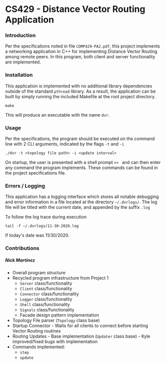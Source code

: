 # CS429 - Distance Vector Routing Application

### Introduction 

Per the specifications noted in file `COMP429-PA2.pdf`, this project implements
a networking application in C++ for implementing Distance Vector Routing among remote peers. 
In this program, both client and server functionality are implemented. 


### Installation 

This application is implemented with no additional library dependencies outside of the
standard `pthread` library. As a result, the application can be built by simply running
the included Makefile at the root project directory.

```
make
```

This will produce an executable with the name `dvr`. 


### Usage

Per the specifications, the program should be executed on the command line with 2 
CLI arguments, indicated by the flags `-t` and `-i`

```
./dvr -t <topology file path> -i <update interval>
```

On startup, the user is presented with a shell prompt `>> ` and can then enter any 
command the program implements. These commands can be found in the project specifications
file. 


### Errors / Logging

This application has a logging interface which stores all notable debugging and error
information in a file located at the directory `~/.dvrlogs/`. The log file will be
titled with the current date, and appended by the suffix `.log`

To follow the log trace during execution

```
tail -f ~/.dvrlogs/11-30-2020.log
```

If today's date was 11/30/2020. 


### Contributions

##### Nick Martinez

* Overall program structure
* Recycled program infrastructure from Project 1
    * `Server` class/functionality
    * `Client` class/functionality
    * `Connector` class/functionality
    * `Logger` class/functionality
    * `Shell`  class/functionality
    * `Signals` class/functionality
    * Facade design pattern implementation
* Topology File parser (`Topology` class base)
* Startup Connector - Waits for all clients to connect before starting Vector Routing routines
* Routing Updates - Base implementation (`Updater` class base) - Kyle improved/fixed bugs with implementation
* Commands implemented:
    * `step`
    * `update`

